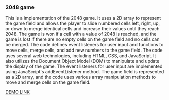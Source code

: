 ### 2048 game

This is a implementation of the 2048 game. It uses a 2D array to represent the game field and allows the player to slide numbered cells left, right, up, or down to merge identical cells and increase their values until they reach 2048. The game is won if a cell with a value of 2048 is reached, and the game is lost if there are no empty cells on the game field and no cells can be merged. The code defines event listeners for user input and functions to move cells, merge cells, and add new numbers to the game field.
The code uses several web technologies, including HTML, CSS, and JavaScript. It also utilizes the Document Object Model (DOM) to manipulate and update the display of the game. The event listeners for user input are implemented using JavaScript's addEventListener method. The game field is represented as a 2D array, and the code uses various array manipulation methods to move and merge cells on the game field.

[DEMO LINK](https://panianchuk.github.io/js_2048_game/)
